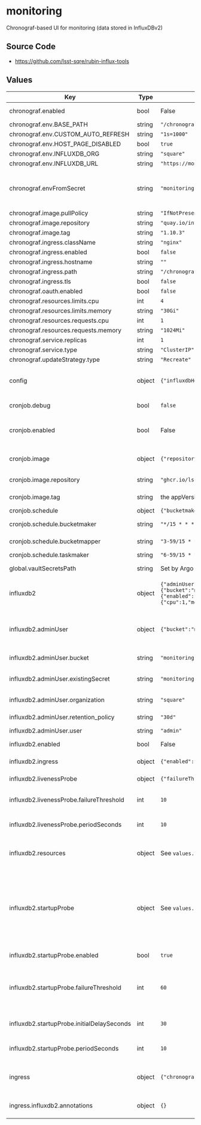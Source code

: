 # monitoring

Chronograf-based UI for monitoring (data stored in InfluxDBv2)

## Source Code

* <https://github.com/lsst-sqre/rubin-influx-tools>

## Values

| Key | Type | Default | Description |
|-----|------|---------|-------------|
| chronograf.enabled | bool | False | enable chronograf at all? |
| chronograf.env.BASE_PATH | string | `"/chronograf"` |  |
| chronograf.env.CUSTOM_AUTO_REFRESH | string | `"1s=1000"` |  |
| chronograf.env.HOST_PAGE_DISABLED | bool | `true` |  |
| chronograf.env.INFLUXDB_ORG | string | `"square"` |  |
| chronograf.env.INFLUXDB_URL | string | `"https://monitoring.lsst.codes"` |  |
| chronograf.envFromSecret | string | `"monitoring"` | Chronograf expects keys generic_client_id, generic_client_secret, and token_secret. |
| chronograf.image.pullPolicy | string | `"IfNotPresent"` |  |
| chronograf.image.repository | string | `"quay.io/influxdb/chronograf"` |  |
| chronograf.image.tag | string | `"1.10.3"` |  |
| chronograf.ingress.className | string | `"nginx"` |  |
| chronograf.ingress.enabled | bool | `false` |  |
| chronograf.ingress.hostname | string | `""` |  |
| chronograf.ingress.path | string | `"/chronograf(/$)"` |  |
| chronograf.ingress.tls | bool | `false` |  |
| chronograf.oauth.enabled | bool | `false` |  |
| chronograf.resources.limits.cpu | int | `4` |  |
| chronograf.resources.limits.memory | string | `"30Gi"` |  |
| chronograf.resources.requests.cpu | int | `1` |  |
| chronograf.resources.requests.memory | string | `"1024Mi"` |  |
| chronograf.service.replicas | int | `1` |  |
| chronograf.service.type | string | `"ClusterIP"` |  |
| chronograf.updateStrategy.type | string | `"Recreate"` |  |
| config | object | `{"influxdbHostname":"monitoring.lsst.codes","influxdbOrg":"square"}` | Configuration of Influx endpoint to receive monitoring data |
| cronjob.debug | bool | `false` | set to true to enable debug logging |
| cronjob.enabled | bool | False | enable cronjobs at all? You only need this once per influxdb instance. |
| cronjob.image | object | `{"repository":"ghcr.io/lsst-sqre/rubin-influx-tools","tag":""}` | image for monitoring-related cronjobs |
| cronjob.image.repository | string | `"ghcr.io/lsst-sqre/rubin-influx-tools"` | repository for rubin-influx-tools |
| cronjob.image.tag | string | the appVersion of the chart | tag for rubin-influx-tools |
| cronjob.schedule | object | `{"bucketmaker":"*/15 * * * *","bucketmapper":"3-59/15 * * * *","taskmaker":"6-59/15 * * * *"}` | schedules for jobs |
| cronjob.schedule.bucketmaker | string | `"*/15 * * * *"` | bucketmaker schedule |
| cronjob.schedule.bucketmapper | string | `"3-59/15 * * * *"` | bucketmapper schedule |
| cronjob.schedule.taskmaker | string | `"6-59/15 * * * *"` | taskmaker schedule |
| global.vaultSecretsPath | string | Set by Argo CD | Base path for Vault secrets |
| influxdb2 | object | `{"adminUser":{"bucket":"monitoring","existingSecret":"monitoring","organization":"square","retention_policy":"30d","user":"admin"},"enabled":false,"ingress":{"enabled":false},"livenessProbe":{"failureThreshold":10,"periodSeconds":10},"resources":{"limits":{"cpu":4,"memory":"30Gi"},"requests":{"cpu":1,"memory":"1Gi"}},"startupProbe":{"enabled":true,"failureThreshold":60,"initialDelaySeconds":30,"periodSeconds":10}}` | InfluxDB v2 server component.  Soon to be replaced with Influx DB v3 |
| influxdb2.adminUser | object | `{"bucket":"monitoring","existingSecret":"monitoring","organization":"square","retention_policy":"30d","user":"admin"}` | InfluxDB2 admin user; uses admin-password/admin-token keys from secret. |
| influxdb2.adminUser.bucket | string | `"monitoring"` | Bucket to dump raw monitoring data into |
| influxdb2.adminUser.existingSecret | string | `"monitoring"` | Where we store secrets to run the server |
| influxdb2.adminUser.organization | string | `"square"` | InfluxDB internal organization |
| influxdb2.adminUser.retention_policy | string | `"30d"` | How long to keep data |
| influxdb2.adminUser.user | string | `"admin"` | User name |
| influxdb2.enabled | bool | False | enable influxdb2 server at all? |
| influxdb2.ingress | object | `{"enabled":false}` | InfluxDB2 ingress configuration. |
| influxdb2.livenessProbe | object | `{"failureThreshold":10,"periodSeconds":10}` | InfluxDB2 liveness probe. |
| influxdb2.livenessProbe.failureThreshold | int | `10` | Number of checks to conclude whether InfluxDB has died |
| influxdb2.livenessProbe.periodSeconds | int | `10` | Period between checks for whether InfluxDB is still alive |
| influxdb2.resources | object | See `values.yaml` | Resource limits and requests for the InfluxDB server instance |
| influxdb2.startupProbe | object | See `values.yaml` | InfluxDB2 startup probe.  We set the failure threshold high because when influx has many full shards, it takes a very long time to start up and check its shards, and that will cause a crash loop. |
| influxdb2.startupProbe.enabled | bool | `true` | Whether to enable a startup probe |
| influxdb2.startupProbe.failureThreshold | int | `60` | Number of checks to conclude whether InfluxDB won't start.  High to allow up to 10 minutes for startup; see above |
| influxdb2.startupProbe.initialDelaySeconds | int | `30` | How long to wait before checking the first time |
| influxdb2.startupProbe.periodSeconds | int | `10` | Period between checking whether InfluxDB has started |
| ingress | object | `{"chronograf":{"annotations":{},"hostname":""},"influxdb2":{"annotations":{}}}` | ingress for InfluxDBv2 Only used if the service is enabled. |
| ingress.influxdb2.annotations | object | `{}` | Additional annotations to add to the ingress |
